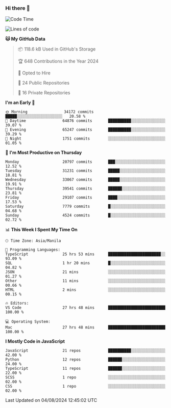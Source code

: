 ### Hi there 👋

<!--START_SECTION:waka-->
![Code Time](http://img.shields.io/badge/Code%20Time-924%20hrs%2027%20mins-blue)

![Lines of code](https://img.shields.io/badge/From%20Hello%20World%20I%27ve%20Written-65.6%20million%20lines%20of%20code-blue)

**🐱 My GitHub Data** 

> 📦 118.6 kB Used in GitHub's Storage 
 > 
> 🏆 648 Contributions in the Year 2024
 > 
> 💼 Opted to Hire
 > 
> 📜 24 Public Repositories 
 > 
> 🔑 16 Private Repositories 
 > 
**I'm an Early 🐤** 

```text
🌞 Morning                34172 commits       █████░░░░░░░░░░░░░░░░░░░░   20.58 % 
🌆 Daytime                64876 commits       ██████████░░░░░░░░░░░░░░░   39.07 % 
🌃 Evening                65247 commits       ██████████░░░░░░░░░░░░░░░   39.29 % 
🌙 Night                  1751 commits        ░░░░░░░░░░░░░░░░░░░░░░░░░   01.05 % 
```
📅 **I'm Most Productive on Thursday** 

```text
Monday                   20797 commits       ███░░░░░░░░░░░░░░░░░░░░░░   12.52 % 
Tuesday                  31231 commits       █████░░░░░░░░░░░░░░░░░░░░   18.81 % 
Wednesday                33067 commits       █████░░░░░░░░░░░░░░░░░░░░   19.91 % 
Thursday                 39541 commits       ██████░░░░░░░░░░░░░░░░░░░   23.81 % 
Friday                   29107 commits       ████░░░░░░░░░░░░░░░░░░░░░   17.53 % 
Saturday                 7779 commits        █░░░░░░░░░░░░░░░░░░░░░░░░   04.68 % 
Sunday                   4524 commits        █░░░░░░░░░░░░░░░░░░░░░░░░   02.72 % 
```


📊 **This Week I Spent My Time On** 

```text
🕑︎ Time Zone: Asia/Manila

💬 Programming Languages: 
TypeScript               25 hrs 53 mins      ███████████████████████░░   93.09 % 
SQL                      1 hr 20 mins        █░░░░░░░░░░░░░░░░░░░░░░░░   04.82 % 
JSON                     21 mins             ░░░░░░░░░░░░░░░░░░░░░░░░░   01.27 % 
Other                    11 mins             ░░░░░░░░░░░░░░░░░░░░░░░░░   00.66 % 
HTML                     2 mins              ░░░░░░░░░░░░░░░░░░░░░░░░░   00.15 % 

🔥 Editors: 
VS Code                  27 hrs 48 mins      █████████████████████████   100.00 % 

💻 Operating System: 
Mac                      27 hrs 48 mins      █████████████████████████   100.00 % 
```

**I Mostly Code in JavaScript** 

```text
JavaScript               21 repos            ██████████░░░░░░░░░░░░░░░   42.00 % 
Python                   12 repos            ██████░░░░░░░░░░░░░░░░░░░   24.00 % 
TypeScript               11 repos            ██████░░░░░░░░░░░░░░░░░░░   22.00 % 
SCSS                     1 repo              ░░░░░░░░░░░░░░░░░░░░░░░░░   02.00 % 
CSS                      1 repo              ░░░░░░░░░░░░░░░░░░░░░░░░░   02.00 % 
```




 Last Updated on 04/08/2024 12:45:02 UTC
<!--END_SECTION:waka-->
